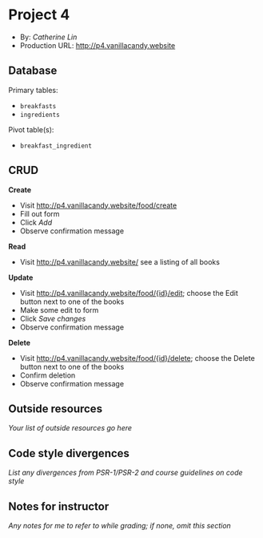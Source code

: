 # Project 4
+ By: *Catherine Lin*
+ Production URL: <http://p4.vanillacandy.website>

## Database

Primary tables:
  + `breakfasts`
  + `ingredients`

  
Pivot table(s):
  + `breakfast_ingredient`


## CRUD


__Create__
  + Visit <http://p4.vanillacandy.website/food/create> 
  + Fill out form
  + Click *Add*
  + Observe confirmation message
  
__Read__
  + Visit <http://p4.vanillacandy.website/> see a listing of all books
  
__Update__
  + Visit <http://p4.vanillacandy.website/food/{id}/edit>; choose the Edit button next to one of the books
  + Make some edit to form
  + Click *Save changes*
  + Observe confirmation message
  
__Delete__
  + Visit <http://p4.vanillacandy.website/food/{id}/delete>; choose the Delete button next to one of the books
  + Confirm deletion
  + Observe confirmation message

## Outside resources
*Your list of outside resources go here*

## Code style divergences
*List any divergences from PSR-1/PSR-2 and course guidelines on code style*

## Notes for instructor
*Any notes for me to refer to while grading; if none, omit this section*


